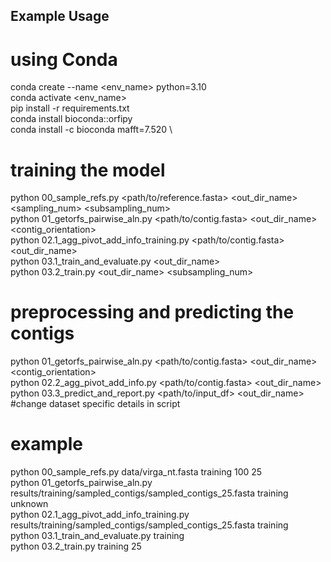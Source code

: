 ## Example Usage
# using Conda
conda create --name <env_name> python=3.10 \
conda activate <env_name> \
pip install -r requirements.txt \
conda install bioconda::orfipy \
conda install -c bioconda mafft=7.520 \

# training the model
python 00_sample_refs.py <path/to/reference.fasta> <out_dir_name> <sampling_num> <subsampling_num> \
python 01_getorfs_pairwise_aln.py <path/to/contig.fasta> <out_dir_name> <contig_orientation> \
python 02.1_agg_pivot_add_info_training.py <path/to/contig.fasta> <out_dir_name> \
python 03.1_train_and_evaluate.py <out_dir_name> \
python 03.2_train.py <out_dir_name> <subsampling_num> 

# preprocessing and predicting the contigs
python 01_getorfs_pairwise_aln.py <path/to/contig.fasta> <out_dir_name> <contig_orientation> \
python 02.2_agg_pivot_add_info.py <path/to/contig.fasta> <out_dir_name> \
python 03.3_predict_and_report.py <path/to/input_df> <out_dir_name> #change dataset specific details in script

# example
python 00_sample_refs.py data/virga_nt.fasta training 100 25 \
python 01_getorfs_pairwise_aln.py results/training/sampled_contigs/sampled_contigs_25.fasta training unknown \
python 02.1_agg_pivot_add_info_training.py results/training/sampled_contigs/sampled_contigs_25.fasta training \
python 03.1_train_and_evaluate.py training \
python 03.2_train.py training 25